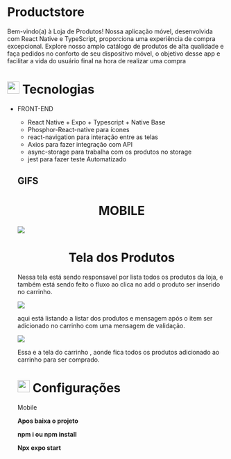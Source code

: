 # Productstore
Bem-vindo(a) à Loja de Produtos! Nossa aplicação móvel, desenvolvida com React Native e TypeScript, proporciona uma experiência de compra excepcional. Explore nosso amplo catálogo de produtos de alta qualidade e faça pedidos no conforto de seu dispositivo móvel, o objetivo desse app e facilitar a vida do usuário final na hora de realizar uma compra

## <h1><img src="https://github.githubassets.com/images/icons/emoji/unicode/1f4bb.png" width="28px"/> Tecnologias</h1>
<ul>
<li>
FRONT-END

<div>
<ul>
<li>React Native + Expo + Typescript + Native Base</li>
<li>Phosphor-React-native para ícones</li>
<li>react-navigation para interação entre as telas</li>
<li>Axios para fazer integração com API</li>
<li>async-storage para trabalha com os produtos no storage</li>
<li>jest para fazer teste Automatizado</li>
<ul>
</li>
</ul>
<ul>
</div>


## GIFS
  
<div align="center">
<h1>
MOBILE
</h1>
</div>
 
<img src="https://user-images.githubusercontent.com/54017816/279569802-130460ef-8ba3-4f6b-bc11-5de00f218ee3.jpg" align="center"/>

<div align="center">
<h1>
Tela dos Produtos
</h1>
</div>

Nessa tela está sendo responsavel por lista todos os produtos da loja, e também está sendo feito o fluxo ao clica no add o produto ser inserido no carrinho.

<img src="https://user-images.githubusercontent.com/54017816/279569994-f0d8074f-8e82-41a6-af6e-64e12ea33702.jpg"  align="center"/>
  
aqui está listando a listar dos produtos e mensagem após o item ser adicionado no carrinho com uma mensagem de validação.

<img src="https://user-images.githubusercontent.com/54017816/279570098-11e21312-b48c-4ab4-829b-b9c70ba106fd.jpg" align="center"/>
  
Essa e a tela do carrinho , aonde fica todos os produtos adicionado ao carrinho para ser comprado.


## <h1><img src="https://github.githubassets.com/images/icons/emoji/unicode/1f4bb.png" width="28px"/> Configurações</h1>


Mobile

<strong>Apos baixa o projeto</strong>

<strong>npm i ou npm install</strong>

<strong>Npx expo start</strong>
